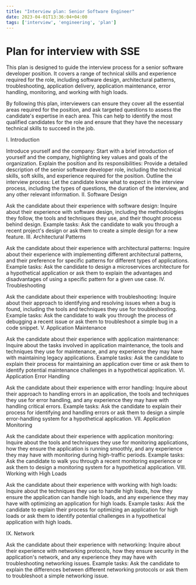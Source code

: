 ```yaml
---
title: "Interview plan: Senior Software Engineer"
date: 2023-04-01T13:36:04+04:00
tags: ['interview', 'engineering', 'plan']
---
```

# Plan for interview with SSE

This plan is designed to guide the interview process for a senior software developer position. It covers a range of technical skills and experience required for the role, including software design, architectural patterns, troubleshooting, application delivery, application maintenance, error handling, monitoring, and working with high loads.

By following this plan, interviewers can ensure they cover all the essential areas required for the position, and ask targeted questions to assess the candidate's expertise in each area. This can help to identify the most qualified candidates for the role and ensure that they have the necessary technical skills to succeed in the job.

<!--more-->

I. Introduction

Introduce yourself and the company: Start with a brief introduction of yourself and the company, highlighting key values and goals of the organization.
Explain the position and its responsibilities: Provide a detailed description of the senior software developer role, including the technical skills, soft skills, and experience required for the position.
Outline the interview process: Let the candidate know what to expect in the interview process, including the types of questions, the duration of the interview, and any other relevant information.
II. Software Design

Ask the candidate about their experience with software design: Inquire about their experience with software design, including the methodologies they follow, the tools and techniques they use, and their thought process behind design.
Example tasks: Ask the candidate to walk you through a recent project's design or ask them to create a simple design for a new feature.
III. Architectural Patterns

Ask the candidate about their experience with architectural patterns: Inquire about their experience with implementing different architectural patterns, and their preference for specific patterns for different types of applications.
Example tasks: Ask the candidate to design a microservices architecture for a hypothetical application or ask them to explain the advantages and disadvantages of using a specific pattern for a given use case.
IV. Troubleshooting

Ask the candidate about their experience with troubleshooting: Inquire about their approach to identifying and resolving issues when a bug is found, including the tools and techniques they use for troubleshooting.
Example tasks: Ask the candidate to walk you through the process of debugging a recent issue or ask them to troubleshoot a simple bug in a code snippet.
V. Application Maintenance

Ask the candidate about their experience with application maintenance: Inquire about the tasks involved in application maintenance, the tools and techniques they use for maintenance, and any experience they may have with maintaining legacy applications.
Example tasks: Ask the candidate to explain their process for maintaining an application over time or ask them to identify potential maintenance challenges in a hypothetical application.
VI. Application Error Handling

Ask the candidate about their experience with error handling: Inquire about their approach to handling errors in an application, the tools and techniques they use for error handling, and any experience they may have with handling critical errors.
Example tasks: Ask the candidate to explain their process for identifying and handling errors or ask them to design a simple error-handling system for a hypothetical application.
VII. Application Monitoring

Ask the candidate about their experience with application monitoring: Inquire about the tools and techniques they use for monitoring applications, how they ensure the application is running smoothly, and any experience they may have with monitoring during high-traffic periods.
Example tasks: Ask the candidate to walk you through a recent monitoring experience or ask them to design a monitoring system for a hypothetical application.
VIII. Working with High Loads

Ask the candidate about their experience with working with high loads: Inquire about the techniques they use to handle high loads, how they ensure the application can handle high loads, and any experience they may have with optimizing an application for high loads.
Example tasks: Ask the candidate to explain their process for optimizing an application for high loads or ask them to identify potential challenges in a hypothetical application with high loads.

IX. Network

Ask the candidate about their experience with networking: Inquire about their experience with networking protocols, how they ensure security in the application's network, and any experience they may have with troubleshooting networking issues.
Example tasks: Ask the candidate to explain the differences between different networking protocols or ask them to troubleshoot a simple networking issue.
